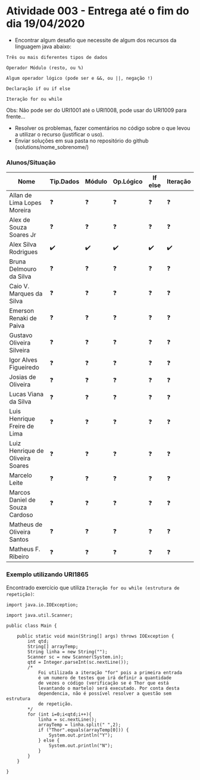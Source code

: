 # Atividade 003 - Entrega até o fim do dia 19/04/2020

- Encontrar algum desafio que necessite de algum dos recursos da linguagem java abaixo: 

`Três ou mais diferentes tipos de dados`

`Operador Módulo (resto, ou %)`

`Algum operador lógico (pode ser e &&, ou ||, negação !)`

`Declaração if ou if else`

`Iteração for ou while`

Obs: Não pode ser do URI1001 até o URI1008, pode usar do URI1009 para frente...
- Resolver os problemas, fazer comentários no código sobre o que levou a utilizar o recurso (justificar o uso).
- Enviar soluções em sua pasta no repositório do github (solutions/nome_sobrenome/)

### Alunos/Situação

| Nome  | Tip.Dados | Módulo | Op.Lógico | If else | Iteração |
| ------------- | ------------- | ------------- | ------------- | ------------- | ------------- |
| Allan de Lima Lopes Moreira | :question: | :question: | :question: | :question: | :question: |
| Alex de Souza Soares Jr | :question: | :question: | :question: | :question: | :question: |
| Alex Silva Rodrigues | :heavy_check_mark: | :heavy_check_mark: | :heavy_check_mark: | :heavy_check_mark: | :heavy_check_mark: |
| Bruna Delmouro da Silva | :question: | :question: | :question: | :question: | :question: |
| Caio V. Marques da Silva | :question: | :question: | :question: | :question: | :question: |
| Emerson Renaki de Paiva | :question: | :question: | :question: | :question: | :question: |
| Gustavo Oliveira Silveira | :question: | :question: | :question: | :question: | :question: |
| Igor Alves Figueiredo | :question: | :question: | :question: | :question: | :question: |
| Josias de Oliveira | :question: | :question: | :question: | :question: | :question: |
| Lucas Viana da Silva | :question: | :question: | :question: | :question: | :question: |
| Luis Henrique Freire de Lima | :question: | :question: | :question: | :question: | :question: |
| Luiz Henrique de Oliveira Soares | :question: | :question: | :question: | :question: | :question: |
| Marcelo Leite | :question: | :question: | :question: | :question: | :question: |
| Marcos Daniel de Souza Cardoso | :question: | :question: | :question: | :question: | :question: |
| Matheus de Oliveira Santos | :question: | :question: | :question: | :question: | :question: |
| Matheus F. Ribeiro | :question: | :question: | :question: | :question: | :question: |

### Exemplo utilizando URI1865

Encontrado exercício que utiliza `Iteração for ou while (estrutura de repetição)`:

```
import java.io.IOException;
 
import java.util.Scanner;

public class Main {
 
    public static void main(String[] args) throws IOException {
        int qtd;
        String[] arrayTemp;
        String linha = new String("");
        Scanner sc = new Scanner(System.in);
        qtd = Integer.parseInt(sc.nextLine());
        /* 
            Foi utilizada a iteração "for" pois a primeira entrada
            é um numero de testes que irá definir a quantidade
            de vezes o código (verificação se é Thor que está
            levantando o martelo) será executado. Por conta desta
            dependencia, não é possível resolver a questão sem estrutura
            de repetição.
        */ 
        for (int i=0;i<qtd;i++){
            linha = sc.nextLine();
            arrayTemp = linha.split(" ",2);
            if ("Thor".equals(arrayTemp[0])) {
                System.out.println("Y");
            } else {
                System.out.println("N");
            }
        }
    }
 
}
```

